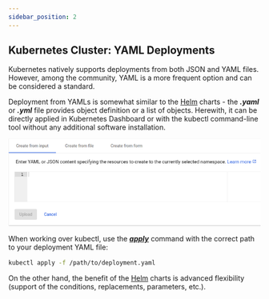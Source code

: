 ```yaml
---
sidebar_position: 2
---
```


## Kubernetes Cluster: YAML Deployments
Kubernetes natively supports deployments from both JSON and YAML files. However, among the community, YAML is a more frequent option and can be considered a standard.

Deployment from YAMLs is somewhat similar to the [Helm](1) charts - the ***.yaml*** or ***.yml*** file provides object definition or a list of objects. Herewith, it can be directly applied in Kubernetes Dashboard or with the kubectl command-line tool without any additional software installation.

<div style={{
    display:'flex',
    justifyContent: 'center',
    margin: '0 0 1rem 0'
}}>

![Locale Dropdown](./img/YAMLDeployments/01-kubernetes-dashboard-deploy-application-with-yaml.png)

</div>

When working over kubectl, use the ***[apply](1)*** command with the correct path to your deployment YAML file:

```bash
kubectl apply -f /path/to/deployment.yaml
```

On the other hand, the benefit of the [Helm](1) charts is advanced flexibility (support of the conditions, replacements, parameters, etc.).